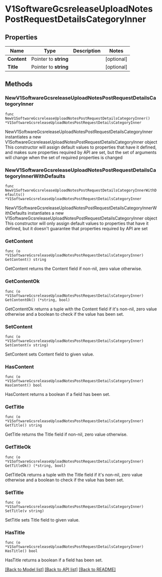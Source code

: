# V1SoftwareGcsreleaseUploadNotesPostRequestDetailsCategoryInner

## Properties

Name | Type | Description | Notes
------------ | ------------- | ------------- | -------------
**Content** | Pointer to **string** |  | [optional] 
**Title** | Pointer to **string** |  | [optional] 

## Methods

### NewV1SoftwareGcsreleaseUploadNotesPostRequestDetailsCategoryInner

`func NewV1SoftwareGcsreleaseUploadNotesPostRequestDetailsCategoryInner() *V1SoftwareGcsreleaseUploadNotesPostRequestDetailsCategoryInner`

NewV1SoftwareGcsreleaseUploadNotesPostRequestDetailsCategoryInner instantiates a new V1SoftwareGcsreleaseUploadNotesPostRequestDetailsCategoryInner object
This constructor will assign default values to properties that have it defined,
and makes sure properties required by API are set, but the set of arguments
will change when the set of required properties is changed

### NewV1SoftwareGcsreleaseUploadNotesPostRequestDetailsCategoryInnerWithDefaults

`func NewV1SoftwareGcsreleaseUploadNotesPostRequestDetailsCategoryInnerWithDefaults() *V1SoftwareGcsreleaseUploadNotesPostRequestDetailsCategoryInner`

NewV1SoftwareGcsreleaseUploadNotesPostRequestDetailsCategoryInnerWithDefaults instantiates a new V1SoftwareGcsreleaseUploadNotesPostRequestDetailsCategoryInner object
This constructor will only assign default values to properties that have it defined,
but it doesn't guarantee that properties required by API are set

### GetContent

`func (o *V1SoftwareGcsreleaseUploadNotesPostRequestDetailsCategoryInner) GetContent() string`

GetContent returns the Content field if non-nil, zero value otherwise.

### GetContentOk

`func (o *V1SoftwareGcsreleaseUploadNotesPostRequestDetailsCategoryInner) GetContentOk() (*string, bool)`

GetContentOk returns a tuple with the Content field if it's non-nil, zero value otherwise
and a boolean to check if the value has been set.

### SetContent

`func (o *V1SoftwareGcsreleaseUploadNotesPostRequestDetailsCategoryInner) SetContent(v string)`

SetContent sets Content field to given value.

### HasContent

`func (o *V1SoftwareGcsreleaseUploadNotesPostRequestDetailsCategoryInner) HasContent() bool`

HasContent returns a boolean if a field has been set.

### GetTitle

`func (o *V1SoftwareGcsreleaseUploadNotesPostRequestDetailsCategoryInner) GetTitle() string`

GetTitle returns the Title field if non-nil, zero value otherwise.

### GetTitleOk

`func (o *V1SoftwareGcsreleaseUploadNotesPostRequestDetailsCategoryInner) GetTitleOk() (*string, bool)`

GetTitleOk returns a tuple with the Title field if it's non-nil, zero value otherwise
and a boolean to check if the value has been set.

### SetTitle

`func (o *V1SoftwareGcsreleaseUploadNotesPostRequestDetailsCategoryInner) SetTitle(v string)`

SetTitle sets Title field to given value.

### HasTitle

`func (o *V1SoftwareGcsreleaseUploadNotesPostRequestDetailsCategoryInner) HasTitle() bool`

HasTitle returns a boolean if a field has been set.


[[Back to Model list]](../README.md#documentation-for-models) [[Back to API list]](../README.md#documentation-for-api-endpoints) [[Back to README]](../README.md)


